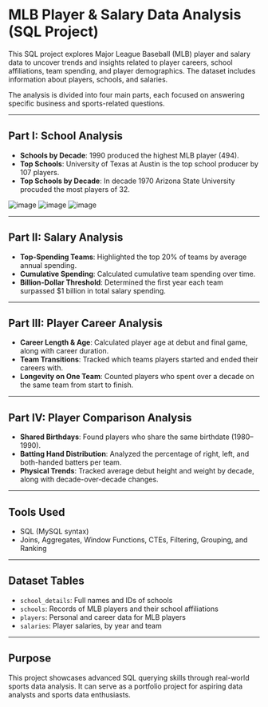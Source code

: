 # MLB Player & Salary Data Analysis (SQL Project)

This SQL project explores Major League Baseball (MLB) player and salary data to uncover trends and insights related to player careers, school affiliations, team spending, and player demographics. The dataset includes information about players, schools, and salaries.

The analysis is divided into four main parts, each focused on answering specific business and sports-related questions.

---

## Part I: School Analysis

- **Schools by Decade**: 1990 produced the highest MLB player (494).
- **Top Schools**: University of Texas at Austin is the top school producer by 107 players.
- **Top Schools by Decade**: In decade 1970 Arizona State University procuded the most players of 32.

![image](https://github.com/user-attachments/assets/fa590935-b278-4541-8e6c-4c84e9aadc71)
![image](https://github.com/user-attachments/assets/54c32bed-ed84-4326-8721-e713136b2fc2)
![image](https://github.com/user-attachments/assets/287be6f1-e273-4be9-b4e2-c050038bc00e)


---

## Part II: Salary Analysis

- **Top-Spending Teams**: Highlighted the top 20% of teams by average annual spending.
- **Cumulative Spending**: Calculated cumulative team spending over time.
- **Billion-Dollar Threshold**: Determined the first year each team surpassed $1 billion in total salary spending.

---

## Part III: Player Career Analysis

- **Career Length & Age**: Calculated player age at debut and final game, along with career duration.
- **Team Transitions**: Tracked which teams players started and ended their careers with.
- **Longevity on One Team**: Counted players who spent over a decade on the same team from start to finish.

---

## Part IV: Player Comparison Analysis

- **Shared Birthdays**: Found players who share the same birthdate (1980–1990).
- **Batting Hand Distribution**: Analyzed the percentage of right, left, and both-handed batters per team.
- **Physical Trends**: Tracked average debut height and weight by decade, along with decade-over-decade changes.

---

## Tools Used

- SQL (MySQL syntax)
- Joins, Aggregates, Window Functions, CTEs, Filtering, Grouping, and Ranking

---

## Dataset Tables

- `school_details`: Full names and IDs of schools
- `schools`: Records of MLB players and their school affiliations
- `players`: Personal and career data for MLB players
- `salaries`: Player salaries, by year and team

---

## Purpose

This project showcases advanced SQL querying skills through real-world sports data analysis. It can serve as a portfolio project for aspiring data analysts and sports data enthusiasts.
